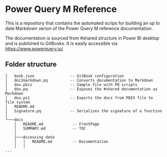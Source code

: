 # Power Query M Reference
This is a repository that contains the automated scrips for building an up to date Markdown verion of the Power Query M reference documentation. 

The documentation is sourced from #shared structure in Power BI desktop and is published to GitBooks. It is easily accessible via https://www.powerquery.io/ 

## Folder structure

```
│   book.json                -- GitBook configuration
│   doc2markdown.pq          -- Converts documentation to Markdown 
│   dox.pbix                 -- Sample file with PQ scripts
│   dox.pq                   -- Exposes the #shared documentation as Markdown
│   dox.ps1                  -- Exports the docs from PBIX file to file system
│   README.md
│   Signature.pq             -- Serializes the signature of a function
│
└───docs
    │   README.md             -- FrontPage
    │   SUMMARY.md            -- TOC
    │
    ├───Accessing data
    │   │   README.md         -- Documentation
    │   │
...
```